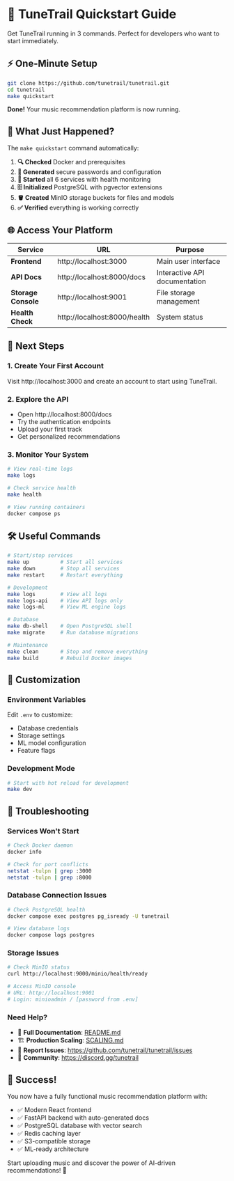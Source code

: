 # 🚀 TuneTrail Quickstart Guide

Get TuneTrail running in 3 commands. Perfect for developers who want to start immediately.

## ⚡ One-Minute Setup

```bash
git clone https://github.com/tunetrail/tunetrail.git
cd tunetrail
make quickstart
```

**Done!** Your music recommendation platform is now running.

## 🎯 What Just Happened?

The `make quickstart` command automatically:

1. **🔍 Checked** Docker and prerequisites
2. **🔧 Generated** secure passwords and configuration
3. **🚀 Started** all 6 services with health monitoring
4. **🗄️ Initialized** PostgreSQL with pgvector extensions
5. **🪣 Created** MinIO storage buckets for files and models
6. **✅ Verified** everything is working correctly

## 🌐 Access Your Platform

| Service | URL | Purpose |
|---------|-----|---------|
| **Frontend** | http://localhost:3000 | Main user interface |
| **API Docs** | http://localhost:8000/docs | Interactive API documentation |
| **Storage Console** | http://localhost:9001 | File storage management |
| **Health Check** | http://localhost:8000/health | System status |

## 🎵 Next Steps

### 1. Create Your First Account
Visit http://localhost:3000 and create an account to start using TuneTrail.

### 2. Explore the API
- Open http://localhost:8000/docs
- Try the authentication endpoints
- Upload your first track
- Get personalized recommendations

### 3. Monitor Your System
```bash
# View real-time logs
make logs

# Check service health
make health

# View running containers
docker compose ps
```

## 🛠️ Useful Commands

```bash
# Start/stop services
make up          # Start all services
make down        # Stop all services
make restart     # Restart everything

# Development
make logs        # View all logs
make logs-api    # View API logs only
make logs-ml     # View ML engine logs

# Database
make db-shell    # Open PostgreSQL shell
make migrate     # Run database migrations

# Maintenance
make clean       # Stop and remove everything
make build       # Rebuild Docker images
```

## 🔧 Customization

### Environment Variables
Edit `.env` to customize:
- Database credentials
- Storage settings
- ML model configuration
- Feature flags

### Development Mode
```bash
# Start with hot reload for development
make dev
```

## 🚨 Troubleshooting

### Services Won't Start
```bash
# Check Docker daemon
docker info

# Check for port conflicts
netstat -tulpn | grep :3000
netstat -tulpn | grep :8000
```

### Database Connection Issues
```bash
# Check PostgreSQL health
docker compose exec postgres pg_isready -U tunetrail

# View database logs
docker compose logs postgres
```

### Storage Issues
```bash
# Check MinIO status
curl http://localhost:9000/minio/health/ready

# Access MinIO console
# URL: http://localhost:9001
# Login: minioadmin / [password from .env]
```

### Need Help?
- 📖 **Full Documentation**: [README.md](../README.md)
- 🏗️ **Production Scaling**: [SCALING.md](SCALING.md)
- 🐛 **Report Issues**: https://github.com/tunetrail/tunetrail/issues
- 💬 **Community**: https://discord.gg/tunetrail

## 🎉 Success!

You now have a fully functional music recommendation platform with:
- ✅ Modern React frontend
- ✅ FastAPI backend with auto-generated docs
- ✅ PostgreSQL database with vector search
- ✅ Redis caching layer
- ✅ S3-compatible storage
- ✅ ML-ready architecture

Start uploading music and discover the power of AI-driven recommendations! 🎵